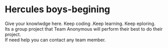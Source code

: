 # Hercules boys-begining
Give your knowlwdge here. Keep coding .Keep learning. Keep eploring.<br>
Its a group project that Team Anonymous will perform their best to do their project.<br>
If need help you can contact any team member.
